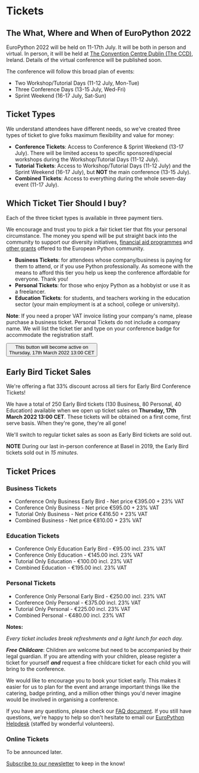 # Tickets

## The What, Where and When of EuroPython 2022

EuroPython 2022 will be held on 11-17th July. It will be both in person and
virtual. In person, it will be held at
[The Convention Centre Dublin (The CCD)](https://www.theccd.ie/), Ireland.
Details of the virtual conference will be published soon.

The conference will follow this broad plan of events:

- Two Workshop/Tutorial Days (11-12 July, Mon-Tue)
- Three Conference Days (13-15 July, Wed-Fri)
- Sprint Weekend (16-17 July, Sat-Sun)

## Ticket Types

We understand attendees have different needs, so we've created three types of
ticket to give folks maximum flexibility and value for money:

- **Conference Tickets**: Access to Conference & Sprint Weekend (13-17 July).
  There will be limited access to specific sponsored/special workshops during
  the Workshop/Tutorial Days (11-12 July).
- **Tutorial Tickets**: Access to Workshop/Tutorial Days (11-12 July) and the
  Sprint Weekend (16-17 July), but **NOT** the main conference (13-15 July).
- **Combined Tickets**: Access to everything during the whole seven-day
  event (11-17 July).

## Which Ticket Tier Should I buy?

Each of the three ticket types is available in three payment tiers.

We encourage and trust you to pick a fair ticket tier that fits your personal
circumstance. The money you spend will be put straight back into the community
to support our diversity initiatives,
[financial aid programmes](https://ep2022.europython.eu/finaid) and
[other grants](https://www.europython-society.org/grants/)
offered to the European Python community. 

- **Business Tickets**: for attendees whose company/business is paying for
  them to attend, or if you use Python professionally. As someone with the
  means to afford this tier you help us keep the conference affordable for
  everyone. Thank you!
- **Personal Tickets**: for those who enjoy Python as a hobbyist or use it as
  a freelancer.
- **Education Tickets**: for students, and teachers working in the education
  sector (your main employment is at a school, college or university). 

**Note**: If you need a proper VAT invoice listing your company's name, please
purchase a business ticket. Personal Tickets do not include a company name. We
will list the ticket tier and type on your conference badge for accommodate the
registration staff. 


<button>This button will become active on<br/> Thursday, 17th March 2022 13:00 CET</button>


## Early Bird Ticket Sales

We're offering a flat 33% discount across all tiers for Early Bird Conference
Tickets!

We have a total of 250 Early Bird tickets (130 Business, 80 Personal, 40
Education) available when we open up ticket sales on
**Thursday, 17th March 2022 13:00 CET**. These tickets will be obtained on a
first come, first serve basis. When they're gone, they're all gone!

We'll switch to regular ticket sales as soon as Early Bird tickets are sold
out.

**NOTE** During our last in-person conference at Basel in 2019, the Early Bird
tickets sold out in _15 minutes_.

## Ticket Prices

### Business Tickets

- Conference Only Business Early Bird - Net price €395.00 + 23% VAT
- Conference Only Business - Net price €595.00 + 23% VAT
- Tutorial Only Business - Net price €416.50 + 23% VAT
- Combined Business - Net price €810.00 + 23% VAT

### Education Tickets

- Conference Only Education Early Bird - €95.00 incl. 23% VAT
- Conference Only Education - €145.00 incl. 23% VAT
- Tutorial Only Education - €100.00 incl. 23% VAT
- Combined Education - €195.00 incl. 23% VAT

### Personal Tickets

 - Conference Only Personal Early Bird - €250.00 incl. 23% VAT
 - Conference Only Personal - €375.00 incl. 23% VAT
 - Tutorial Only Personal - €225.00 incl. 23% VAT
 - Combined Personal - €480.00 incl. 23% VAT


**Notes:** 

_Every ticket includes break refreshments and a light lunch for each day._

**_Free Childcare_**: Children are welcome but need to be accompanied by their
legal guardian. If you are attending with your children, please register a
ticket for yourself **_and_** request a free childcare ticket for each child
you will bring to the conference. 

We would like to encourage you to book your ticket early. This makes it easier
for us to plan for the event and arrange important things like the catering,
badge printing, and a million other things you'd never imagine would be
involved in organising a conference.

If you have any questions, please check our
[FAQ document](https://ep2022.europython.eu/faq). If you still have questions,
we're happy to help so don't hesitate to email our
[EuroPython Helpdesk](mailto:helpdesk@europython.eu) (staffed by wonderful
volunteers).

### Online Tickets

To be announced later.

[Subscribe to our newsletter](https://blog.europython.eu/#/portal/signup) to
keep in the know!
